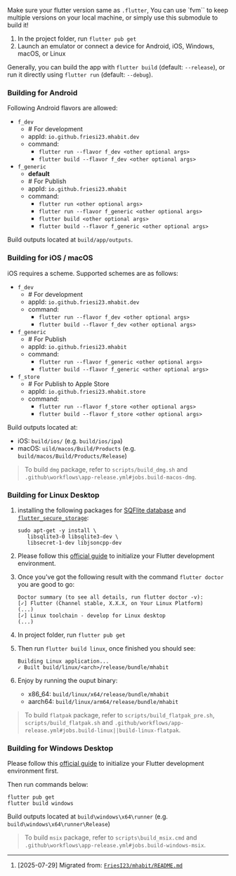 <!-- markdownlint-disable no-inline-html first-line-heading -->

Make sure your flutter version same as `.flutter`, You can use `fvm`` to keep
multiple versions on your local machine, or simply use this submodule to build it!

1. In the project folder, run `flutter pub get`
2. Launch an emulator or connect a device for Android, iOS, Windows, macOS, or Linux

Generally, you can build the app with `flutter build` (default: `--release`),
or run it directly using `flutter run` (default: `--debug`).

### Building for Android

Following Android flavors are allowed:

- `f_dev`
  - \# For development
  - appId: `io.github.friesi23.mhabit.dev`
  - command:
    - `flutter run --flavor f_dev <other optional args>`
    - `flutter build --flavor f_dev <other optional args>`
- `f_generic`
  - **default**
  - \# For Publish
  - appId: `io.github.friesi23.mhabit`
  - command:
    - `flutter run <other optional args>`
    - `flutter run --flavor f_generic <other optional args>`
    - `flutter build <other optional args>`
    - `flutter build --flavor f_generic <other optional args>`

Build outputs located at `build/app/outputs`.

### Building for iOS / macOS

iOS requires a scheme. Supported schemes are as follows:

- `f_dev`
  - \# For development
  - appId: `io.github.friesi23.mhabit.dev`
  - command:
    - `flutter run --flavor f_dev <other optional args>`
    - `flutter build --flavor f_dev <other optional args>`
- `f_generic`
  - \# For Publish
  - appId: `io.github.friesi23.mhabit`
  - command:
    - `flutter run --flavor f_generic <other optional args>`
    - `flutter build --flavor f_generic <other optional args>`
- `f_store`
  - \# For Publish to Apple Store
  - appId: `io.github.friesi23.mhabit.store`
  - command:
    - `flutter run --flavor f_store <other optional args>`
    - `flutter build --flavor f_store <other optional args>`

Build outputs located at:

- iOS: `build/ios/` (e.g. `build/ios/ipa`)
- macOS: `uild/macos/Build/Products` (e.g. `build/macos/Build/Products/Release`)

> To build `dmg` package, refer to `scripts/build_dmg.sh`
> and `.github\workflows\app-release.yml#jobs.build-macos-dmg`.

### Building for Linux Desktop

1. installing the following packages for [SQFlite database][sqflite-ffi-linux]
   and [`flutter_secure_storage`][fss-linux]:

   ```shell
   sudo apt-get -y install \
      libsqlite3-0 libsqlite3-dev \
      libsecret-1-dev libjsoncpp-dev
   ```

2. Please follow this [official guide][flutter-linux] to initialize your
   Flutter development environment.

3. Once you've got the following result with the command `flutter doctor` you are good to go:

   ```shell
   Doctor summary (to see all details, run flutter doctor -v):
   [✓] Flutter (Channel stable, X.X.X, on Your Linux Platform)
   (...)
   [✓] Linux toolchain - develop for Linux desktop
   (...)
   ```

4. In project folder, run `flutter pub get`

5. Then run `flutter build linux`, once finished you should see:

   ```shell
   Building Linux application...
   ✓ Built build/linux/<arch>/release/bundle/mhabit
   ```

6. Enjoy by running the ouput binary:
   - x86_64: `build/linux/x64/release/bundle/mhabit`
   - aarch64: `build/linux/arm64/release/bundle/mhabit`

> To build `flatpak` package, refer to `scripts/build_flatpak_pre.sh`, `scripts/build_flatpak.sh`
> and `.github/workflows/app-release.yml#jobs.build-linux||build-linux-flatpak`.

### Building for Windows Desktop

Please follow this [official guide][flutter-windows] to initialize your
Flutter development environment first.

Then run commands below:

```shell
flutter pub get
flutter build windows
```

Build outputs located at `build\windows\x64\runner` (e.g. `build\windows\x64\runner\Release`)

> To build `msix` package, refer to `scripts\build_msix.cmd`
> and `.github\workflows\app-release.yml#jobs.build-windows-msix`.

<!-- refs -->

[sqflite-ffi-linux]: https://pub.dev/packages/sqflite_common_ffi#linux
[fss-linux]: https://pub.dev/packages/flutter_secure_storage#configure-linux-version
[flutter-linux]: https://docs.flutter.dev/get-started/install/linux/desktop#development-tools
[flutter-windows]: https://docs.flutter.dev/get-started/install/windows/desktop

---

1. [2025-07-29] Migrated from: [`FriesI23/mhabit/README.md`][_migrate]

[_migrate]: https://github.com/FriesI23/mhabit/blob/09f6cabd6f7b2fa3aca1c087d48e9a6069c28033/README.md
